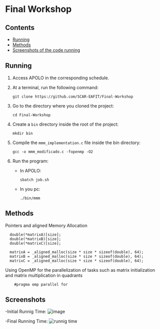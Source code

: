 # Final Workshop

## Contents
- [Running](#running)
- [Methods](#Methods)
- [Screenshots of the code running](#Screenshots)

## Running

1. Access APOLO in the corresponding schedule.

2. At a terminal, run the following command:
    ```
    git clone https://github.com/SCAR-EAFIT/Final-Workshop
    ```

3. Go to the directory where you cloned the project:
    ```
    cd Final-Workshop
    ```

4. Create a `bin` directory inside the root of the project:
    ```
    mkdir bin
    ```

5. Compile the `mmm_implementation.c` file inside the bin directory:
    ```
    gcc -o mmm_modificado.c -fopenmp -O2
    ```

6. Run the program:
    - In APOLO:
        ```
        sbatch job.sh
        ```

    - In you pc:
        ```
        ./bin/mmm
        ```


## Methods

Pointers and aligned Memory Allocation
  ```
    double(*matrixA)[size];
    double(*matrixB)[size];
    double(*matrixC)[size];

    matrixA = _aligned_malloc(size * size * sizeof(double), 64);
    matrixB = _aligned_malloc(size * size * sizeof(double), 64);
    matrixC = _aligned_malloc(size * size * sizeof(double), 64);
  ```
Using OpenMP for the parallelization of tasks such as matrix initialization and matrix multiplication in quadrants
```
    #pragma omp parallel for
 ```

## Screenshots
-Initial Runnig Time:
    ![image](https://github.com/user-attachments/assets/d7b4ca97-2cf3-4b01-9097-9cb266f2deb2)

-Final Running Time:
    ![runnig time](https://github.com/user-attachments/assets/5cb5c825-d16a-44df-8c59-0e58a8301f02)


